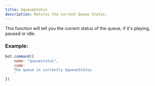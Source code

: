 ```yaml
---
title: $queueStatus
description: Returns the current Queue Status.
---
```


This function will tell you the current status of the queue, if it's playing, paused or idle.

### Example:

```javascript
bot.command({
    name: "queuestatus",
    code: `
    The queue is currently $queueStatus
    `
})
```


